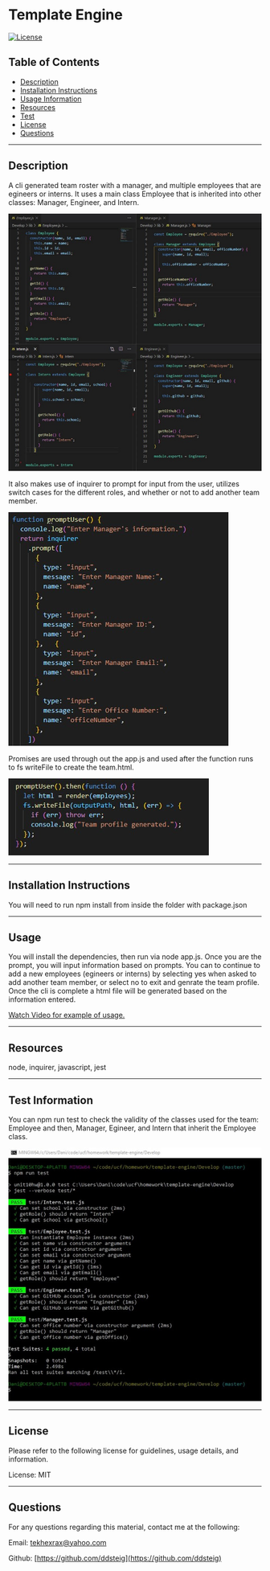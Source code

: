 
  
  # Template Engine

  [![License](https://img.shields.io/badge/License-MIT-blue.svg)](https://opensource.org/licenses/MIT)

  ## Table of Contents
  - [Description](#description)
  - [Installation Instructions](#install)
  - [Usage Information](#usage)
  - [Resources](#resources)
  - [Test](#test)
  - [License](#license)
  - [Questions](#questions)
  
  <hr>
  
  ## Description <a name="description"></a>
  
  A cli generated team roster with a manager, and multiple employees that are egineers or interns. 
  It uses a main class Employee that is inherited into other classes: Manager, Engineer, and Intern. 

 ![classes](https://github.com/ddsteig/template-engine/blob/master/Assets/img/classes.jpg)

  It also makes use of inquirer to prompt for input from the user, utilizes switch cases for the different roles, and whether or not to add another team member. 
  
  ![inquirer](https://github.com/ddsteig/template-engine/blob/master/Assets/img/inquirer.jpg)
  
  Promises are used through out the app.js and used after the function runs to fs writeFile to create the team.html.

  ![writefile](https://github.com/ddsteig/template-engine/blob/master/Assets/img/writefile.jpg)
  
  <hr>
  
  ## Installation Instructions <a name="install"></a>
  
  You will need to run npm install from inside the folder with package.json
  
  <hr>
  
  ## Usage <a name="usage"></a>
  
  You will install the dependencies, then run via node app.js. Once you are the prompt, you will input information based on prompts. You can to continue to add a new employees (egineers or interns) by selecting yes when asked to add another team member, or select no to exit and genrate the team profile. Once the cli is complete a html file will be generated based on the information entered.

  [Watch Video for example of usage.](https://drive.google.com/file/d/1So32Gi4QFBdHf2Y9flgPvyeRKbPZPCke/view?usp=sharing)

   
  <hr>
  
  ## Resources <a name="resources"></a>
  
  node, inquirer, javascript, jest
  
  <hr>
  
  ## Test Information <a name="test"></a>
  
  You can npm run test to check the validity of the classes used for the team: Employee and then, Manager, Egineer, and Intern that inherit the Employee class. 
  
  ![test](https://github.com/ddsteig/template-engine/blob/master/Assets/img/test.jpg)

  <hr>
  
  ## License <a name="license"></a>
  
  Please refer to the following license for guidelines, usage details, and information.
  
  License: MIT
  
  <hr>
  
  ## Questions <a name="questions"></a>
  
  For any questions regarding this material, contact me at the following:
  
  Email: tekhexrax@yahoo.com
  
  Github: [https://github.com/ddsteig](https://github.com/ddsteig)
  
  